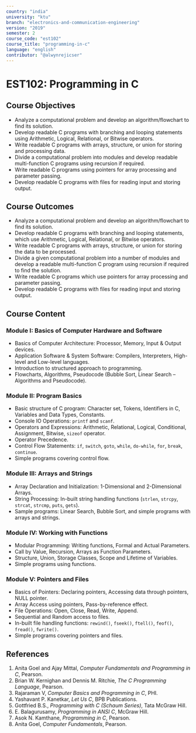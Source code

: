 ```yaml
---
country: "india"
university: "ktu"
branch: "electronics-and-communication-engineering"
version: "2019"
semester: 2
course_code: "est102"
course_title: "programming-in-c"
language: "english"
contributor: "@alwynrejicser" 
---
```


# EST102: Programming in C

## Course Objectives

- Analyze a computational problem and develop an algorithm/flowchart to find its solution.
- Develop readable C programs with branching and looping statements using Arithmetic, Logical, Relational, or Bitwise operators.
- Write readable C programs with arrays, structure, or union for storing and processing data.
- Divide a computational problem into modules and develop readable multi-function C programs using recursion if required.
- Write readable C programs using pointers for array processing and parameter passing.
- Develop readable C programs with files for reading input and storing output.

## Course Outcomes

- Analyze a computational problem and develop an algorithm/flowchart to find its solution.  
- Develop readable C programs with branching and looping statements, which use Arithmetic, Logical, Relational, or Bitwise operators.  
- Write readable C programs with arrays, structure, or union for storing the data to be processed.  
- Divide a given computational problem into a number of modules and develop a readable multi-function C program using recursion if required to find the solution.  
- Write readable C programs which use pointers for array processing and parameter passing.  
- Develop readable C programs with files for reading input and storing output.

## Course Content

### Module I: Basics of Computer Hardware and Software

- Basics of Computer Architecture: Processor, Memory, Input & Output devices.
- Application Software & System Software: Compilers, Interpreters, High-level and Low-level languages.
- Introduction to structured approach to programming.
- Flowcharts, Algorithms, Pseudocode (Bubble Sort, Linear Search – Algorithms and Pseudocode).

### Module II: Program Basics

- Basic structure of C program: Character set, Tokens, Identifiers in C, Variables and Data Types, Constants.
- Console IO Operations: `printf` and `scanf`.
- Operators and Expressions: Arithmetic, Relational, Logical, Conditional, Assignment, Bitwise, `sizeof` operator.
- Operator Precedence.
- Control Flow Statements: `if`, `switch`, `goto`, `while`, `do-while`, `for`, `break`, `continue`.
- Simple programs covering control flow.

### Module III: Arrays and Strings

- Array Declaration and Initialization: 1-Dimensional and 2-Dimensional Arrays.
- String Processing: In-built string handling functions (`strlen`, `strcpy`, `strcat`, `strcmp`, `puts`, `gets`).
- Sample programs: Linear Search, Bubble Sort, and simple programs with arrays and strings.

### Module IV: Working with Functions

- Modular Programming: Writing functions, Formal and Actual Parameters.
- Call by Value, Recursion, Arrays as Function Parameters.
- Structure, Union, Storage Classes, Scope and Lifetime of Variables.
- Simple programs using functions.

### Module V: Pointers and Files

- Basics of Pointers: Declaring pointers, Accessing data through pointers, NULL pointer.
- Array Access using pointers, Pass-by-reference effect.
- File Operations: Open, Close, Read, Write, Append.
- Sequential and Random access to files.
- In-built file handling functions: `rewind()`, `fseek()`, `ftell()`, `feof()`, `fread()`, `fwrite()`.
- Simple programs covering pointers and files.

## References

1. Anita Goel and Ajay Mittal, *Computer Fundamentals and Programming in C*, Pearson.  
2. Brian W. Kernighan and Dennis M. Ritchie, *The C Programming Language*, Pearson.  
3. Rajaraman V, *Computer Basics and Programming in C*, PHI.  
4. Yashavant P. Kanetkar, *Let Us C*, BPB Publications.  
5. Gottfried B.S., *Programming with C (Schaum Series)*, Tata McGraw Hill.  
6. E. Balagurusamy, *Programming in ANSI C*, McGraw Hill.  
7. Asok N. Kamthane, *Programming in C*, Pearson.  
8. Anita Goel, *Computer Fundamentals*, Pearson.
